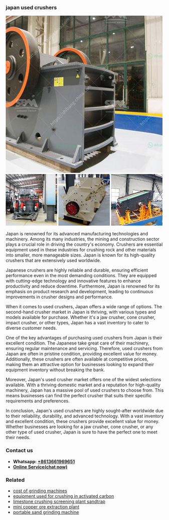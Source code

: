 <h3>japan used crushers</h3><img src='1703042097.jpg' alt=''><p>Japan is renowned for its advanced manufacturing technologies and machinery. Among its many industries, the mining and construction sector plays a crucial role in driving the country's economy. Crushers are essential equipment used in these industries for crushing rock and other materials into smaller, more manageable sizes. Japan is known for its high-quality crushers that are extensively used worldwide.</p><p>Japanese crushers are highly reliable and durable, ensuring efficient performance even in the most demanding conditions. They are equipped with cutting-edge technology and innovative features to enhance productivity and reduce downtime. Furthermore, Japan is renowned for its emphasis on product research and development, leading to continuous improvements in crusher designs and performance.</p><p>When it comes to used crushers, Japan offers a wide range of options. The second-hand crusher market in Japan is thriving, with various types and models available for purchase. Whether it's a jaw crusher, cone crusher, impact crusher, or other types, Japan has a vast inventory to cater to diverse customer needs.</p><p>One of the key advantages of purchasing used crushers from Japan is their excellent condition. The Japanese take great care of their machinery, ensuring regular maintenance and servicing. Therefore, used crushers from Japan are often in pristine condition, providing excellent value for money. Additionally, these crushers are often available at competitive prices, making them an attractive option for businesses looking to expand their equipment inventory without breaking the bank.</p><p>Moreover, Japan's used crusher market offers one of the widest selections available. With a thriving domestic market and a reputation for high-quality machinery, Japan has a massive pool of used crushers to choose from. This means businesses can find the perfect crusher that suits their specific requirements and preferences.</p><p>In conclusion, Japan's used crushers are highly sought-after worldwide due to their reliability, durability, and advanced technology. With a vast inventory and excellent condition, these crushers provide excellent value for money. Whether businesses are looking for a jaw crusher, cone crusher, or any other type of used crusher, Japan is sure to have the perfect one to meet their needs.</p><h3>Contact us</h3><ul><li><strong>Whatsapp:&nbsp;<a href="https://wa.me/8613661969651">+8613661969651</a></strong></li><li><a href="https://swt.shibang-china.com/?git&amp;zhl&amp;japan used crushers"><strong>Online Service(chat now)</strong></a></li></ul><h3>Related</h3><ul><li><a href='cost of grinding machines.md'>cost of grinding machines</a></li><li><a href='equipment used for crushing in activated carbon.md'>equipment used for crushing in activated carbon</a></li><li><a href='limestone crushing screening plant sandtrap.md'>limestone crushing screening plant sandtrap</a></li><li><a href='mini copper ore extraction plant.md'>mini copper ore extraction plant</a></li><li><a href='portable sand grinding machine.md'>portable sand grinding machine</a></li></ul>